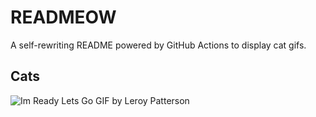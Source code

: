 # READMEOW

A self-rewriting README powered by GitHub Actions to display cat gifs.

## Cats

![Im Ready Lets Go GIF by Leroy Patterson](https://media1.giphy.com/media/CjmvTCZf2U3p09Cn0h/200.gif?cid=9acd02da88sxpcod6xwksyti0mwpca5li9yflaqsncpzriwt&ep=v1_gifs_search&rid=200.gif&ct=g)
